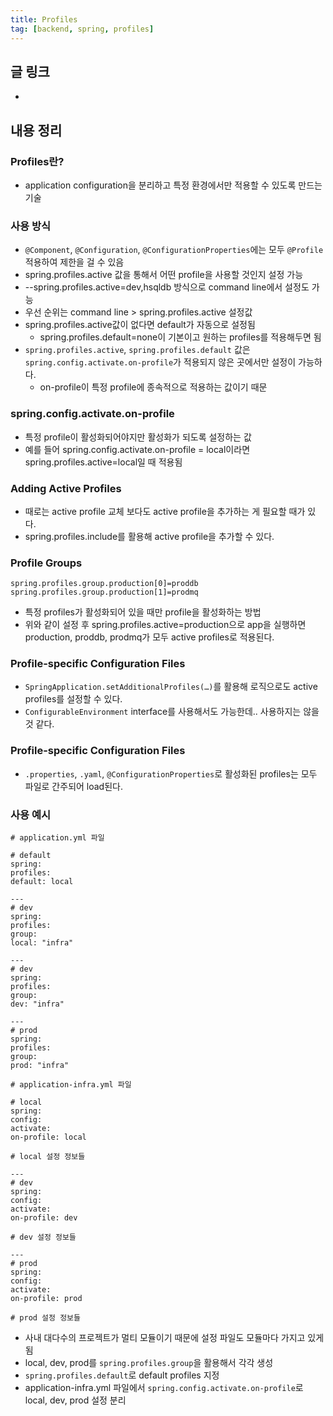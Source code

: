 ```yaml
---
title: Profiles
tag: [backend, spring, profiles]
---
```

## 글 링크
- [](https://docs.spring.io/spring-boot/docs/current/reference/htmlsingle/#features.profiles)
## 내용 정리
### Profiles란?
- application configuration을 분리하고 특정 환경에서만 적용할 수 있도록 만드는 기술

### 사용 방식
- `@Component`, `@Configuration`, `@ConfigurationProperties`에는 모두 `@Profile` 적용하여 제한을 걸 수 있음
- spring.profiles.active 값을 통해서 어떤 profile을 사용할 것인지 설정 가능
- --spring.profiles.active=dev,hsqldb 방식으로 command line에서 설정도 가능
- 우선 순위는 command line > spring.profiles.active 설정값
- spring.profiles.active값이 없다면 default가 자동으로 설정됨
    - spring.profiles.default=none이 기본이고 원하는 profiles를 적용해두면 됨
- `spring.profiles.active`, `spring.profiles.default` 값은 `spring.config.activate.on-profile`가 적용되지 않은 곳에서만 설정이 가능하다.
    - on-profile이 특정 profile에 종속적으로 적용하는 값이기 때문


### spring.config.activate.on-profile
- 특정 profile이 활성화되어야지만 활성화가 되도록 설정하는 값
- 예를 들어 spring.config.activate.on-profile = local이라면 spring.profiles.active=local일 때 적용됨


###  Adding Active Profiles
- 때로는 active profile 교체 보다도 active profile을 추가하는 게 필요할 때가 있다.
- spring.profiles.include를 활용해 active profile을 추가할 수 있다.


### Profile Groups
``` 
spring.profiles.group.production[0]=proddb spring.profiles.group.production[1]=prodmq
```
- 특정 profiles가 활성화되어 있을 때만 profile을 활성화하는 방법
- 위와 같이 설정 후 spring.profiles.active=production으로 app을 실행하면 production, proddb, prodmq가 모두 active profiles로 적용된다.


### Profile-specific Configuration Files
- `SpringApplication.setAdditionalProfiles(…​)`를 활용해 로직으로도 active profiles를 설정할 수 있다.
- `ConfigurableEnvironment` interface를 사용해서도 가능한데.. 사용하지는 않을 것 같다.

### Profile-specific Configuration Files
- `.properties`, `.yaml`, `@ConfigurationProperties`로 활성화된 profiles는 모두 파일로 간주되어 load된다.


### 사용 예시
```
# application.yml 파일

# default
spring:  
profiles:  
default: local
  
---  
# dev
spring:  
profiles:  
group:  
local: "infra"
	  
---  
# dev
spring:  
profiles:  
group:  
dev: "infra"
  
---  
# prod
spring:  
profiles:  
group:  
prod: "infra"
```

```
# application-infra.yml 파일

# local
spring:  
config:  
activate:  
on-profile: local

# local 설정 정보들
  
---  
# dev
spring:  
config:  
activate:  
on-profile: dev

# dev 설정 정보들
  
---  
# prod
spring:  
config:  
activate:  
on-profile: prod

# prod 설정 정보들
```
- 사내 대다수의 프로젝트가 멀티 모듈이기 때문에 설정 파일도 모듈마다 가지고 있게 됨
- local, dev, prod를 `spring.profiles.group`을 활용해서 각각 생성
- `spring.profiles.default`로 default profiles 지정
- application-infra.yml 파일에서 `spring.config.activate.on-profile`로 local, dev, prod 설정 분리